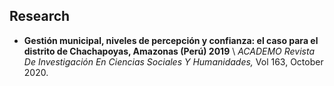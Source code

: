 ## Research

* **Gestión municipal, niveles de percepción y confianza: el caso para el distrito de Chachapoyas, Amazonas (Perú) 2019** \\
  _ACADEMO Revista De Investigación En Ciencias Sociales Y Humanidades,_   Vol 163, October 2020. <a href="http://dx.doi.org/10.30545/academo.2020.jul-dic.6"><i class="fas fa-fw fa-link zoom" style="font-size:20px;color:#0099cc" aria-hidden="true"></i></a>



